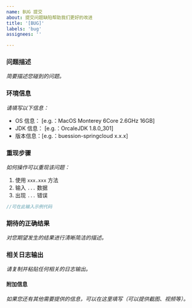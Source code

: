 ```yaml
---
name: BUG 提交
about: 提交问题缺陷帮助我们更好的改进
title: '[BUG]'
labels: 'bug'
assignees: ''

---
```


### 问题描述

*简要描述您碰到的问题。*


### 环境信息

*请填写以下信息：*

 - OS 信息：  [e.g.：MacOS Monterey 6Core 2.6GHz 16GB]
 - JDK 信息： [e.g.：OrcaleJDK 1.8.0_301]
 - 版本信息：[e.g.：buession-springcloud x.x.x]
 

### 重现步骤

*如何操作可以重现该问题：*

1. 使用 `xxx.xxx` 方法
2. 输入 `...`  数据
3. 出现 `...` 错误

```java
//可在此输入示例代码
```

### 期待的正确结果

*对您期望发生的结果进行清晰简洁的描述。*


### 相关日志输出

*请复制并粘贴任何相关的日志输出。*


#### 附加信息

*如果您还有其他需要提供的信息，可以在这里填写（可以提供截图、视频等）。*

